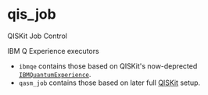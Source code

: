 # qis_job
QISKit Job Control

IBM Q Experience executors

* `ibmqe` contains those based on QISKit's now-deprected [`IBMQuantumExperience`]([https://github.com/Qiskit/qiskit-api-py]).
* `qasm_job` contains those based on later full [QISKit](https://github.com/Qiskit) setup.
